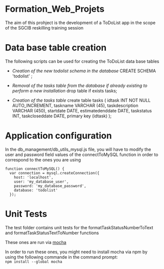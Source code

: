 # Formation_Web_Projets
The aim of this prohject is the development of a ToDoList app in the scope of the SGCIB reskilling training session


# Data base table creation
The following scripts can be used for creating the ToDoList data base tables

- *Creation of the new todolist schema in the database*
CREATE SCHEMA 'todolist' ;
 
- *Removal of the tasks table from the database if already existing to perform a new installation* 
 drop table if exists tasks;

 - *Creation of the tasks table*
create table tasks (
	idtask INT NOT NULL AUTO_INCREMENT,
	taskname VARCHAR (45),
	taskdescription VARCHAR (450),
	startdate DATE,
	estimatedenddate DATE,
	taskstatus INT,
	taskcloseddate DATE,
	primary key (idtask)
	);

# Application configuration
In the db_management/db_utils_mysql.js file, you will have to modify the user and password field values of the connectToMySQL function in order to correspond to the ones you are using

```
function connectToMySQL() {
  var connection = mysql.createConnection({
    host: 'localhost',
    user: 'my_database_user',
    password: 'my_database_password',
    database: 'todolist'
  });
```

# Unit Tests
The test folder contains unit tests for the formatTaskStatusNumberToText and formatTaskStatusTextToNumber functions

These ones are run via [mocha](https://mochajs.org/ "mocha official site")

In order to run these ones, you might need to install mocha via npm by using the following commande in the command prompt:  
```npm install --global mocha```